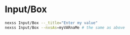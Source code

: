 # Input/Box

```sh
nexss Input/Box --_title="Enter my value"
nexss Input/Box --nxsAs=myVARnaMe # the same as above
```
